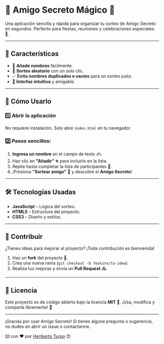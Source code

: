 
# 🎁 **Amigo Secreto Mágico** 🎉

Una aplicación sencilla y rápida para organizar tu sorteo de Amigo Secreto en segundos. Perfecto para fiestas, reuniones y celebraciones especiales. 🎉.

---

## 🚀 **Características**
- 📝 **Añade nombres** fácilmente.
- 🎲 **Sorteo aleatorio** con un solo clic.
- ✅ **Evita nombres duplicados o vacíos** para un sorteo justo.
- 🎨 **Interfaz intuitiva** y amigable.

---

## 📌 **Cómo Usarlo**

### 1️⃣ **Abrir la aplicación**
No requiere instalación. Solo abre `index.html` en tu navegador.

### 2️⃣ **Pasos sencillos:**
1. **Ingresa un nombre** en el campo de texto ✍️. 
2. Haz clic en **"Añadir"** ➕ para incluirlo en la lista.  
3. Repite hasta completar la lista de participantes 🎊. 
4. ¡Presiona **"Sortear amigo"** 🎉 y descubre el **Amigo Secreto**!  

---

## 🛠️ **Tecnologías Usadas**
- **JavaScript** – Lógica del sorteo.  
- **HTML5**  – Estructura del proyecto.  
- **CSS3** – Diseño y estilos.  

---

## 🤝 **Contribuir**  
¿Tienes ideas para mejorar el proyecto? ¡Toda contribución es bienvenida!  
1. Haz un **fork** del proyecto 🍴.  
2. Crea una nueva rama (`git checkout -b feature/tu-idea`).  
3. Realiza tus mejoras y envía un **Pull Request** 📤. 

---

## 📜 **Licencia**  
Este proyecto es de código abierto bajo la licencia **MIT** 📜. ¡Usa, modifica y comparte libremente! 💙  

---

¡Gracias por usar Amigo Secreto! Si tienes alguna pregunta o sugerencia, no dudes en abrir un issue o contactarme. 

⌨️ con ❤️ por [Heriberto Turpo](https://github.com/herbertturpo) 😊

